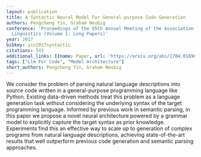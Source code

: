 ```yaml
---
layout: publication
title: A Syntactic Neural Model For General-purpose Code Generation
authors: Pengcheng Yin, Graham Neubig
conference: 'Proceedings of the 55th Annual Meeting of the Association for Computational
  Linguistics (Volume 1: Long Papers)'
year: 2017
bibkey: yin2017syntactic
citations: 543
additional_links: [{name: Paper, url: 'https://arxiv.org/abs/1704.01696'}]
tags: ["Llm For Code", "Model Architecture"]
short_authors: Pengcheng Yin, Graham Neubig
---
```

We consider the problem of parsing natural language descriptions into source
code written in a general-purpose programming language like Python. Existing
data-driven methods treat this problem as a language generation task without
considering the underlying syntax of the target programming language. Informed
by previous work in semantic parsing, in this paper we propose a novel neural
architecture powered by a grammar model to explicitly capture the target syntax
as prior knowledge. Experiments find this an effective way to scale up to
generation of complex programs from natural language descriptions, achieving
state-of-the-art results that well outperform previous code generation and
semantic parsing approaches.